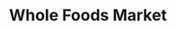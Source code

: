 ---
title: "Whole Foods Market"
url: /minneapolis/whole-foods-market-excelsior-boulevard/
shop: supermarket
---